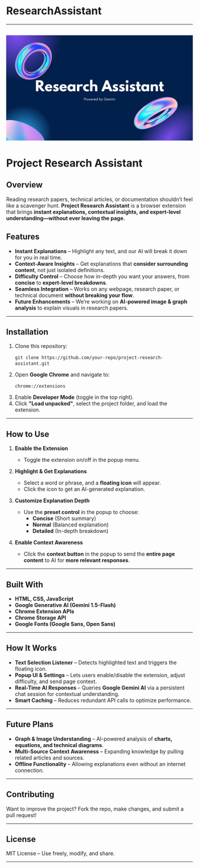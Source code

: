 # ResearchAssistant

---
![Project Research Assistant](RA.jpg)
---

# **Project Research Assistant**  

## **Overview**  

Reading research papers, technical articles, or documentation shouldn’t feel like a scavenger hunt. **Project Research Assistant** is a browser extension that brings **instant explanations, contextual insights, and expert-level understanding—without ever leaving the page.**  

## **Features**  

- **Instant Explanations** – Highlight any text, and our AI will break it down for you in real time.  
- **Context-Aware Insights** – Get explanations that **consider surrounding content**, not just isolated definitions.  
- **Difficulty Control** – Choose how in-depth you want your answers, from **concise** to **expert-level breakdowns**.  
- **Seamless Integration** – Works on any webpage, research paper, or technical document **without breaking your flow**.  
- **Future Enhancements** – We’re working on **AI-powered image & graph analysis** to explain visuals in research papers.  

---

## **Installation**  

1. Clone this repository:  
   ```
   git clone https://github.com/your-repo/project-research-assistant.git
   ```
2. Open **Google Chrome** and navigate to:  
   ```
   chrome://extensions
   ```
3. Enable **Developer Mode** (toggle in the top right).  
4. Click **"Load unpacked"**, select the project folder, and load the extension.  

---

## **How to Use**  

1. **Enable the Extension**  
   - Toggle the extension on/off in the popup menu.  

2. **Highlight & Get Explanations**  
   - Select a word or phrase, and a **floating icon** will appear.  
   - Click the icon to get an AI-generated explanation.  

3. **Customize Explanation Depth**  
   - Use the **preset control** in the popup to choose:  
     - **Concise** (Short summary)  
     - **Normal** (Balanced explanation)  
     - **Detailed** (In-depth breakdown)  

4. **Enable Context Awareness**  
   - Click the **context button** in the popup to send the **entire page content** to AI for **more relevant responses**.  

---

## **Built With**  

- **HTML, CSS, JavaScript**  
- **Google Generative AI (Gemini 1.5-Flash)**  
- **Chrome Extension APIs**  
- **Chrome Storage API**  
- **Google Fonts (Google Sans, Open Sans)**  

---

## **How It Works**  

- **Text Selection Listener** – Detects highlighted text and triggers the floating icon.  
- **Popup UI & Settings** – Lets users enable/disable the extension, adjust difficulty, and send page context.  
- **Real-Time AI Responses** – Queries **Google Gemini AI** via a persistent chat session for contextual understanding.  
- **Smart Caching** – Reduces redundant API calls to optimize performance.  

---

## **Future Plans**  

- **Graph & Image Understanding** – AI-powered analysis of **charts, equations, and technical diagrams**.  
- **Multi-Source Context Awareness** – Expanding knowledge by pulling related articles and sources.  
- **Offline Functionality** – Allowing explanations even without an internet connection.  

---

## **Contributing**  

Want to improve the project? Fork the repo, make changes, and submit a pull request!  

---

## **License**  

MIT License – Use freely, modify, and share.  

---

